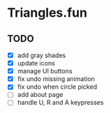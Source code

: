 # Triangles.fun

## TODO

- [x] add gray shades
- [x] update icons
- [x] manage UI buttons
- [x] fix undo missing animation
- [x] fix undo when circle picked
- [ ] add about page
- [ ] handle U, R and A keypresses
